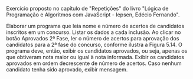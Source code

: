 Exercício proposto no capítulo de "Repetições" do livro "Lógica de Programação e Algoritmos com JavaScript - Iepsen, Edécio Fernando".

Elaborar um programa que leia nome e número de acertos de candidatos inscritos em um concurso. Listar os dados a cada inclusão. Ao clicar no botão Aprovados 2ª Fase, ler o número de acertos para aprovação dos candidatos para a 2ª fase do concurso, conforme ilustra a Figura 5.14. O programa deve, então, exibir os candidatos aprovados, ou seja, apenas os que obtiveram nota maior ou igual à nota informada. Exibir os candidatos aprovados em ordem decrescente de número de acertos. Caso nenhum candidato tenha sido aprovado, exibir mensagem.

